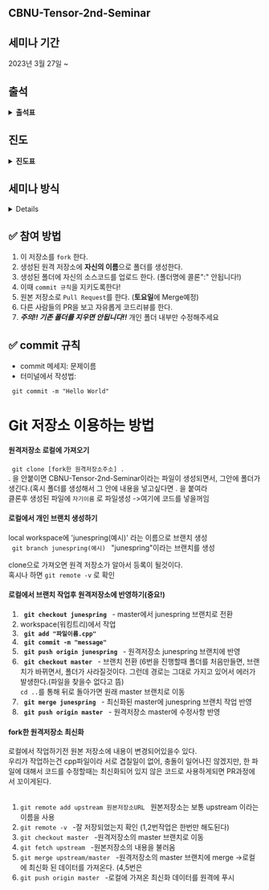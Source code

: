 ## CBNU-Tensor-2nd-Seminar
## 세미나 기간
2023년 3월 27일 ~ 

## 출석
<details markdown="1">
<summary><strong>출석표</strong></summary>

|이름|1주차|2주차|3주차|4주차|5주차|6주차|7주차|8주차|9주차|10주차|
|------|---|---|---|---|---|---|---|---|---|---|
|김민기|--O--|||||||||
|김주엽|--O--|||||||||
|문서영|--X--|||||||||
|신재원|--X--|||||||||
|김선우|--X--|||||||||

</details>

## 진도
<details markdown="1">
<summary><strong>진도표</strong></summary><br>

 - **1주차** 객체지향프로그래밍 복습 및 클래스 설계 - 생성자와 소멸자
    - 클래스 개념 복습
    - 생성자와 소멸자의 개념과 역할
    - 생성자와 소멸자의 형식과 작성 방법
    - 생성자와 소멸자의 오버로딩
 - **2주차** 클래스 응용 - 객체 포인터와 객체 배열 
    - 객체 포인터와 객체 배열의 개념
    - 객체 포인터와 객체 배열의 선언 및 사용 방법
    - 객체 배열의 동적 할당과 해제
    - 객체 포인터와 객체 배열을 이용한 클래스 응용 예제
  - **3주차** 클래스 응용 - 함수와 객체 연산자, 오버로딩
    - 멤버 함수와 일반 함수의 차이점
    - 객체 연산자와 연산자 오버로딩의 개념과 작성 방법
    - 연산자 오버로딩의 예제
  - **4주차** 중간고사대비
  - **5주차** 클래스 응용 - 상속
    - 상속의 개념과 특징
    - 기본 클래스와 파생 클래스의 관계와 표현 방법
    - 상속의 종류(단일 상속, 다중 상속)
    - 상속의 예제
  - **6주차** 클래스 응용 - 정보은닉과 캡슐화
    - 정보은닉의 개념과 필요성
    - 접근 지정자(public, private, protected)의 역할과 사용 방법
    - 캡슐화의 개념과 효과
    - 정보은닉과 캡슐화의 예제
  - **7주차** 클래스 응용 - 가상 함수와 오버라이딩
     - 가상 함수의 개념과 작성 방법
     - 가상 함수의 오버라이딩과 다형성
     - 가상 함수의 예제
  - **8주차** 클래스 응용 - 템플릿과 STL
     - 템플릿의 개념과 사용 방법
     - 함수 템플릿과 클래스 템플릿
     - STL의 개념과 사용 방법
     - STL 컨테이너와 알고리즘의 예제
  - **9주차** C++ 데이터 입출력
     - 데이터 입출력의 개념과 필요성
     - C++의 입출력 방식과 함수
     - 파일 입출력 예제
  - **10주차** C++ 예외 처리와 응용 프로그래밍
     - 예외 처리의 개념과 필요성
     - try-catch 구문의 사용 방법
     - 예외 처리의 예제
     - C++ 응용 프로그래밍 예제
 </details>

## 세미나 방식
<details markdown="1"><br>

 **매주 월요일 7시에 진행**
 
0. 세미나때 알려주는 내용을 듣는다.
1. 튜터가 배운 내용을 토대로 한 문제를 제시해준다.
2. 다음 세미나까지 튜터들이 문제를 풀어오되 최대한 자신의 실력으로 풀어본다.
3. 자신이 풀었던 문제를 튜터들에게 설명(사용 알고리즘을 대략적으로 설명).
4. 질문이 있다면 다같이 해결해 보려고 노력(여러 견해를 알수 있음) 하나의 알고리즘을 푸는 **많은 방법**에 대해서 아는것은 도움이 많이된다. <br>
</details> 

## ✅ 참여 방법
1. 이 저장소를 `fork` 한다.
2. 생성된 원격 저장소에 **자신의 이름**으로 폴더를 생성한다.
3. 생성된 폴더에 자신의 소스코드를 업로드 한다. (폴더명에 콜론":" 안됩니다!)
4. 이때 `commit 규칙`을 지키도록한다!
5. 원본 저장소로 `Pull Request`를 한다. (**토요일**에 Merge예정)
6. 다른 사람들의 PR을 보고 자유롭게 코드리뷰를 한다.
7. ***주의!! 기존 폴더를 지우면 안됩니다!!*** 개인 폴더 내부만 수정해주세요

## ✅ commit 규칙
- commit 메세지: 문제이름
- 터미널에서 작성법: 
```
 git commit -m "Hello World"
```

# Git 저장소 이용하는 방법

#### 원격저장소 로컬에 가져오기

<code> git clone [fork한 원격저장소주소] .</code>     
. 을 안붙이면 CBNU-Tensor-2nd-Seminar이라는 파일이 생성되면서, 그안에 폴더가 생긴다.(혹시 폴더를 생성해서 그 안에 내용을 넣고싶다면 . 을 붙여라<br>
클론후 생성된 파일에 `자기이름` 로 파일생성   ->여기에 코드를 넣을꺼임

#### 로컬에서 개인 브랜치 생성하기

local workspace에 'junespring(예시)' 라는 이름으로 브랜치 생성<br>
<code> git branch junespring(예시) </code> "junespring"이라는 브랜치를 생성

clone으로 가져오면 원격 저장소가 알아서 등록이 될것이다.<br> 
혹시나 하면 <code>git remote -v</code> 로 확인
#### 로컬에서 브랜치 작업후 원격저장소에 반영하기(중요!)
1. <code> **git checkout junespring** </code> - master에서 junespring 브랜치로 전환
2. workspace(워킹트리)에서 작업
3. <code> **git add "파일이름.cpp"**</code>
4. <code> **git commit -m "message"**</code>
5. <code> **git push origin junespring** </code> - 원격저장소 junespring 브랜치에 반영
6. <code> **git checkout master** </code> - 브랜치 전환
 (6번을 진행할때 폴더를 처음만들면, 브랜치가 바뀌면서, 폴더가 사라질것이다. 그런데 경로는 그대로 가지고 있어서 에러가 발생한다.(파일을 찾을수 없다고 뜸)<br>
 <code>cd ..</code>를 통해 뒤로 돌아가면 원래 master 브랜치로 이동
7. <code> **git merge junespring** </code> - 최신화된 master에 junespring 브랜치 작업 반영
8. <code> **git push origin master** </code> - 원격저장소 master에 수정사항 반영

#### fork한 원격저장소 최신화

로컬에서 작업하기전 원본 저장소에 내용이 변경되어있을수 있다.<br>
우리가 작업하는건 cpp파일이라 서로 겹칠일이 없어, 충돌이 일어나진 않겠지만, 한 파일에 대해서 코드를 수정할때는 최신화되어 있지 않은 코드로 사용하게되면 PR과정에서 꼬이게된다.
<br>
<br>
1. <code>git remote add upstream 원본저장소URL </code> 원본저장소는 보통 upstream 이라는 이름을 사용
2. <code>git remote -v </code>   -잘 저장되었는지 확인 (1,2번작업은 한번만 해도된다)
3. <code>git checkout master </code>   -원격저장소의 master 브랜치로 이동
4. <code>git fetch upstream </code> -원본저장소의 내용을 불러옴
5. <code>git merge upstream/master </code>  -원격저장소의 master 브랜치에 merge ->로컬에 최신화 된 데이터를 가져온다. (4,5번은 
6. <code>git push origin master </code> -로컬에 가져온 최신화 데이터를 원격에 푸시
## <br><br>
